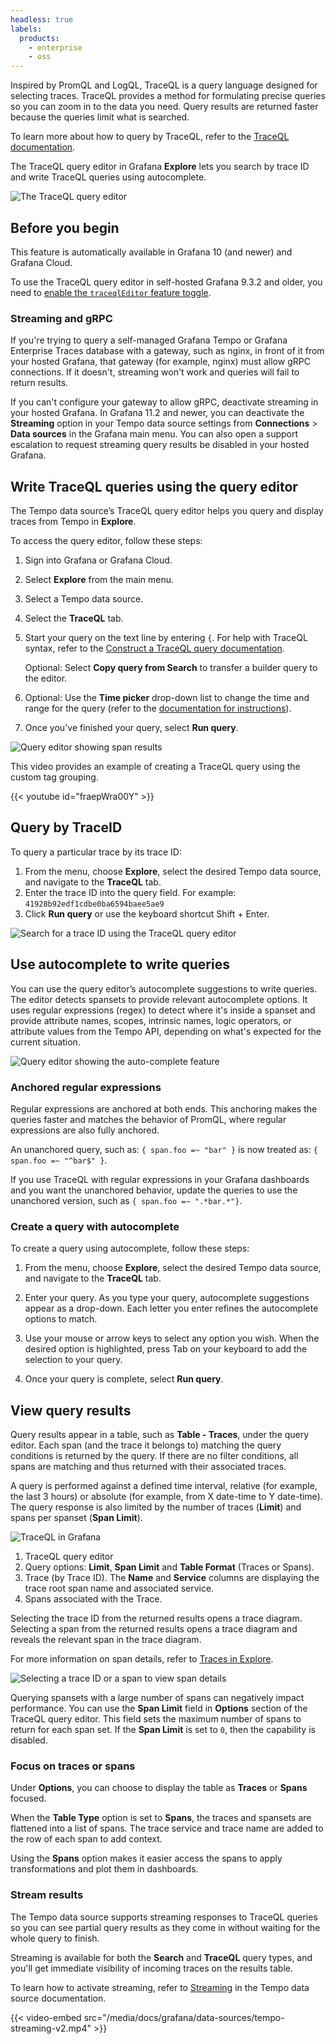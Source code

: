 ```yaml
---
headless: true
labels:
  products:
    - enterprise
    - oss
---
```


[//]: # 'This file documents the TraceQL query editor for the Tempo data source.'
[//]: # 'This shared file is included in these locations:'
[//]: # '/grafana/docs/sources/datasources/tempo/query-editor/traceql-editor.md'
[//]: # '/website/docs/grafana-cloud/data-configuration/traces/traces-query-editor.md'
[//]: # '/tempo/docs/sources/tempo/traceql/query_editor.md'
[//]: #
[//]: # 'If you make changes to this file, verify that the meaning and content are not changed in any place where the file is included.'
[//]: # 'Any links should be fully qualified and not relative: /docs/grafana/ instead of ../grafana/.'

<!-- # Write TraceQL queries using the query editor -->

Inspired by PromQL and LogQL, TraceQL is a query language designed for selecting traces.
TraceQL provides a method for formulating precise queries so you can zoom in to the data you need.
Query results are returned faster because the queries limit what is searched.

To learn more about how to query by TraceQL, refer to the [TraceQL documentation](https://grafana.com/docs/tempo/latest/traceql/).

The TraceQL query editor in Grafana **Explore** lets you search by trace ID and write TraceQL queries using autocomplete.

![The TraceQL query editor](/media/docs/grafana/data-sources/tempo/query-editor/tempo-ds-query-traceql-v11.png)

## Before you begin

This feature is automatically available in Grafana 10 (and newer) and Grafana Cloud.

To use the TraceQL query editor in self-hosted Grafana 9.3.2 and older, you need to [enable the `traceqlEditor` feature toggle](https://grafana.com/docs/grafana/latest/setup-grafana/configure-grafana/feature-toggles/).

### Streaming and gRPC

If you're trying to query a self-managed Grafana Tempo or Grafana Enterprise Traces database with a gateway, such as nginx, in front of it from your hosted Grafana, that gateway (for example, nginx) must allow gRPC connections.
If it doesn't, streaming won't work and queries will fail to return results.

If you can't configure your gateway to allow gRPC, deactivate streaming in your hosted Grafana.
In Grafana 11.2 and newer, you can deactivate the **Streaming** option in your Tempo data source settings from **Connections** > **Data sources** in the Grafana main menu.
You can also open a support escalation to request streaming query results be disabled in your hosted Grafana.

## Write TraceQL queries using the query editor

The Tempo data source’s TraceQL query editor helps you query and display traces from Tempo in **Explore**.

To access the query editor, follow these steps:

1. Sign into Grafana or Grafana Cloud.
1. Select **Explore** from the main menu.
1. Select a Tempo data source.
1. Select the **TraceQL** tab.
1. Start your query on the text line by entering `{`. For help with TraceQL syntax, refer to the [Construct a TraceQL query documentation](https://grafana.com/docs/tempo/latest/traceql/#construct-a-traceql-query).

   Optional: Select **Copy query from Search** to transfer a builder query to the editor.

1. Optional: Use the **Time picker** drop-down list to change the time and range for the query (refer to the [documentation for instructions](https://grafana.com/docs/grafana/latest/dashboards/use-dashboards/#set-dashboard-time-range)).
1. Once you've finished your query, select **Run query**.

![Query editor showing span results](/media/docs/grafana/data-sources/tempo/query-editor/tempo-ds-query-ed-example-v11-a.png)

This video provides an example of creating a TraceQL query using the custom tag grouping.

{{< youtube id="fraepWra00Y" >}}

## Query by TraceID

To query a particular trace by its trace ID:

1. From the menu, choose **Explore**, select the desired Tempo data source, and navigate to the **TraceQL** tab.
1. Enter the trace ID into the query field. For example: `41928b92edf1cdbe0ba6594baee5ae9`
1. Click **Run query** or use the keyboard shortcut Shift + Enter.

![Search for a trace ID using the TraceQL query editor](/media/docs/grafana/data-sources/tempo/query-editor/tempo-ds-query-trace-id-v11.png)

## Use autocomplete to write queries

You can use the query editor’s autocomplete suggestions to write queries.
The editor detects spansets to provide relevant autocomplete options.
It uses regular expressions (regex) to detect where it's inside a spanset and provide attribute names, scopes, intrinsic names, logic operators, or attribute values from the Tempo API, depending on what's expected for the current situation.

![Query editor showing the auto-complete feature](/media/docs/grafana/data-sources/tempo/query-editor/tempo-ds-editor-autocomplete.png)

### Anchored regular expressions

Regular expressions are anchored at both ends.
This anchoring makes the queries faster and matches the behavior of PromQL, where regular expressions are also fully anchored.

An unanchored query, such as:
`{ span.foo =~ "bar" }`
is now treated as:
`{ span.foo =~ "^bar$" }`.

If you use TraceQL with regular expressions in your Grafana dashboards and you want the unanchored behavior, update the queries to use the unanchored version, such as `{ span.foo =~ ".*bar.*"}`.

### Create a query with autocomplete

To create a query using autocomplete, follow these steps:

1. From the menu, choose **Explore**, select the desired Tempo data source, and navigate to the **TraceQL** tab.

1. Enter your query. As you type your query, autocomplete suggestions appear as a drop-down. Each letter you enter refines the autocomplete options to match.

1. Use your mouse or arrow keys to select any option you wish. When the desired option is highlighted, press Tab on your keyboard to add the selection to your query.

1. Once your query is complete, select **Run query**.

## View query results

Query results appear in a table, such as **Table - Traces**, under the query editor.
Each span (and the trace it belongs to) matching the query conditions is returned by the query.
If there are no filter conditions, all spans are matching and thus returned with their associated traces.

A query is performed against a defined time interval, relative (for example, the last 3 hours) or absolute (for example, from X date-time to Y date-time).
The query response is also limited by the number of traces (**Limit**) and spans per spanset (**Span Limit**).

![TraceQL in Grafana](/media/docs/tempo/traceql/TraceQL-in-Grafana-v11.png)

1. TraceQL query editor
1. Query options: **Limit**, **Span Limit** and **Table Format** (Traces or Spans).
1. Trace (by Trace ID). The **Name** and **Service** columns are displaying the trace root span name and associated service.
1. Spans associated with the Trace.

Selecting the trace ID from the returned results opens a trace diagram.
Selecting a span from the returned results opens a trace diagram and reveals the relevant span in the trace diagram.

For more information on span details, refer to [Traces in Explore](https://grafana.com/docs/grafana/latest/explore/trace-integration/#span-details).

![Selecting a trace ID or a span to view span details](/media/docs/grafana/data-sources/tempo/query-editor/tempo-ds-query-span-details-v11.png)

Querying spansets with a large number of spans can negatively impact performance.
You can use the **Span Limit** field in **Options** section of the TraceQL query editor.
This field sets the maximum number of spans to return for each span set.
If the **Span Limit** is set to `0`, then the capability is disabled.

### Focus on traces or spans

Under **Options**, you can choose to display the table as **Traces** or **Spans** focused.

When the **Table Type** option is set to **Spans**, the traces and spansets are flattened into a list of spans.
The trace service and trace name are added to the row of each span to add context.

Using the **Spans** option makes it easier access the spans to apply transformations and plot them in dashboards.

### Stream results

The Tempo data source supports streaming responses to TraceQL queries so you can see partial query results as they come in without waiting for the whole query to finish.

Streaming is available for both the **Search** and **TraceQL** query types, and you'll get immediate visibility of incoming traces on the results table.

To learn how to activate streaming, refer to [Streaming](https://grafana.com/docs/grafana/<GRAFANA_VERSION>/datasources/tempo/configure-tempo-data-source/#streaming) in the Tempo data source documentation.

{{< video-embed src="/media/docs/grafana/data-sources/tempo-streaming-v2.mp4" >}}
